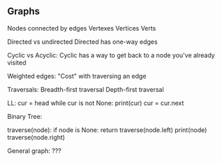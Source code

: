 Graphs
------
Nodes connected by edges
Vertexes
Vertices
Verts

Directed vs undirected
    Directed has one-way edges

Cyclic vs Acyclic:
    Cyclic has a way to get back to a node you've already visited

Weighted edges:
    "Cost" with traversing an edge

Traversals:
Breadth-first traversal
Depth-first traversal

LL:
cur = head
while cur is not None:
    print(cur)
    cur = cur.next

Binary Tree:

traverse(node):
    if node is None: return
    traverse(node.left)
    print(node)
    traverse(node.right)
    
General graph:
???
